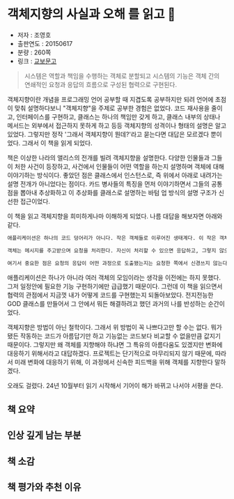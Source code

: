 # 객체지향의 사실과 오해 를 읽고 📝

- 저자 : 조영호
- 출판연도 : 20150617
- 분량 : 260쪽
- 링크 : [교보문고](https://product.kyobobook.co.kr/detail/S000001628109)

> 시스템은 역할과 책임을 수행하는 객체로 분할되고 시스템의 기능은 객체 간의 연쇄적인 요청과 응답의 흐름으로 구성된 협력으로 구현된다.

객체지향이란 개념을 프로그래밍 언어 공부할 때 지겹도록 공부하지만 되려 언어에 초점이 맞춰 설명하다보니 "객체지향"을 주제로 공부한 경험은 없었다. 코드 재사용을 줄이고, 인터페이스를 구현하고, 클래스는 하나의 책임만 갖게 하고, 클래스 내부의 상태나 메서드는 외부에서 접근하지 못하게 하고 등등 객체지향의 성격이나 형태의 설명은 알고 있었다. 그렇지만 정작 '그래서 객체지향이 뭔데?'라고 묻는다면 대답은 모르겠다 뿐이었다. 그래서 이 책을 읽게 되었다.

책은 이상한 나라의 앨리스의 전개를 빌려 객체지향을 설명한다. 다양한 인물들과 그들이 처한 사건이 등장하고, 사건에서 인물들이 어떤 역할을 하는지 설명하며 객체에 대해 이야기하는 방식이다. 좋았던 점은 클래스에서 인스턴스로, 즉 위에서 아래로 내려가는 설명 전개가 아니었다는 점이다. 카드 병사들의 특징을 먼저 이야기하면서 그들의 공통점을 뽑아내 추상화하고 이 추상화를 클래스로 설명하는 바텀 업 방식의 설명 구조가 신선한 접근이었다. 

이 책을 읽고 객체지향을 희미하게나마 이해하게 되었다. 나름 대답을 해보자면 아래와 같다.
```txt
애플리케이션은 하나의 코드 덩어리가 아니다. 작은 객체들로 이루어진 생태계다. 이 작은 객체들은 서로 협력하며 애플리케이션이란 세상을 굴러가게 한다. 

객체는 메시지를 주고받으며 요청을 처리한다. 자신이 처리할 수 있으면 응답하고, 그렇지 않으면 다른 객체에게 요청을 전달한다. 응답을 받고, 받은 응답을 요청한 객체에게 전송한다. 

여기서 중요한 점은 요청의 응답이 어떤 과정으로 도출됐는지는 요청한 쪽에서 신경쓰지 않는다는 부분이다. 결론만 요청에서 기대한 서식에 맞다면 과정은 중요하지 않다. 
```

애플리케이션은 하나가 아니라 여러 객체의 모임이라는 생각을 이전에는 하지 못했다. 그저 일정안에 필요한 기능 구현하기에만 급급했기 때문이다. 그런데 이 책을 읽으면서 협력의 관점에서 지금껏 내가 어떻게 코드를 구현했는지 되돌아보았다. 전지전능한 GOD 클래스를 만들어서 그 안에서 뭐든 해결하려고 했던 과거의 나를 반성하는 순간이었다. 

객체지향은 방법이 아닌 철학이다. 그래서 위 방법이 꼭 나쁘다고만 할 수는 없다. 뭐가 됐든 작동하는 코드가 아름답기만 하고 기능없는 코드보다 비교할 수 없을만큼 값지기 때문이다. 그렇지만 왜 객체를 지향해야 하냐면 그 특유의 아름다움도 있겠지만 변화에 대응하기 위해서라고 대답하겠다. 프로젝트는 단기적으로 마무리되지 않기 때문에, 따라서 미래 변화에 대응하기 위해, 이 과정에서 신속한 피드백을 위해 객체를 지향한다 말하겠다.


오래도 걸렸다. 24년 10월부터 읽기 시작해서 기어이 해가 바뀌고 나서야 서평을 쓴다.

## 책 요약

## 인상 깊게 남는 부분

## 책 소감

## 책 평가와 추천 이유
